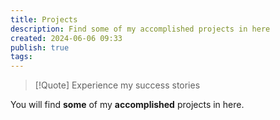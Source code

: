 ```yaml
---
title: Projects
description: Find some of my accomplished projects in here
created: 2024-06-06 09:33
publish: true
tags:
---
```

> [!Quote] Experience my success stories

You will find **some** of my **accomplished** projects in here.
